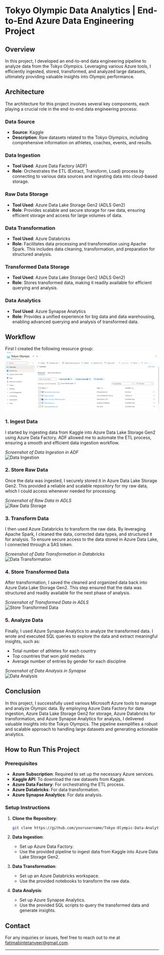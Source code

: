 # Tokyo Olympic Data Analytics | End-to-End Azure Data Engineering Project

## Overview

In this project, I developed an end-to-end data engineering pipeline to analyze data from the Tokyo Olympics. Leveraging various Azure tools, I efficiently ingested, stored, transformed, and analyzed large datasets, ultimately providing valuable insights into Olympic performance.

## Architecture

The architecture for this project involves several key components, each playing a crucial role in the end-to-end data engineering process:

### Data Source
- **Source**: Kaggle
- **Description**: Raw datasets related to the Tokyo Olympics, including comprehensive information on athletes, coaches, events, and results.

### Data Ingestion
- **Tool Used**: Azure Data Factory (ADF)
- **Role**: Orchestrates the ETL (Extract, Transform, Load) process by connecting to various data sources and ingesting data into cloud-based storage.

### Raw Data Storage
- **Tool Used**: Azure Data Lake Storage Gen2 (ADLS Gen2)
- **Role**: Provides scalable and secure storage for raw data, ensuring efficient storage and access for large volumes of data.

### Data Transformation
- **Tool Used**: Azure Databricks
- **Role**: Facilitates data processing and transformation using Apache Spark. This includes data cleaning, transformation, and preparation for structured analysis.


### Transformed Data Storage
- **Tool Used**: Azure Data Lake Storage Gen2 (ADLS Gen2)
- **Role**: Stores transformed data, making it readily available for efficient querying and analysis.

### Data Analytics
- **Tool Used**: Azure Synapse Analytics
- **Role**: Provides a unified experience for big data and data warehousing, enabling advanced querying and analysis of transformed data.

## Workflow
First I created the following resource group:
![Resource Group](Images\resourcegroup.png)

### 1. Ingest Data
I started by ingesting data from Kaggle into Azure Data Lake Storage Gen2 using Azure Data Factory. ADF allowed me to automate the ETL process, ensuring a smooth and efficient data ingestion workflow.

*Screenshot of Data Ingestion in ADF*  
![Data Ingestion](path_to_your_screenshot)

### 2. Store Raw Data
Once the data was ingested, I securely stored it in Azure Data Lake Storage Gen2. This provided a reliable and scalable repository for my raw data, which I could access whenever needed for processing.

*Screenshot of Raw Data in ADLS*  
![Raw Data Storage](path_to_your_screenshot)

### 3. Transform Data
I then used Azure Databricks to transform the raw data. By leveraging Apache Spark, I cleaned the data, corrected data types, and structured it for analysis. To ensure secure access to the data stored in Azure Data Lake, I connected through a SAS token.

*Screenshot of Data Transformation in Databricks*  
![Data Transformation](path_to_your_screenshot)

### 4. Store Transformed Data
After transformation, I saved the cleaned and organized data back into Azure Data Lake Storage Gen2. This step ensured that the data was structured and readily available for the next phase of analysis.

*Screenshot of Transformed Data in ADLS*  
![Store Transformed Data](path_to_your_screenshot)

### 5. Analyze Data
Finally, I used Azure Synapse Analytics to analyze the transformed data. I wrote and executed SQL queries to explore the data and extract meaningful insights, such as:
  - Total number of athletes for each country
  - Top countries that won gold medals
  - Average number of entries by gender for each discipline

*Screenshot of Data Analysis in Synapse*  
![Data Analysis](path_to_your_screenshot)

## Conclusion

In this project, I successfully used various Microsoft Azure tools to manage and analyze Olympic data. By employing Azure Data Factory for data ingestion, Azure Data Lake Storage Gen2 for storage, Azure Databricks for transformation, and Azure Synapse Analytics for analysis, I delivered valuable insights into the Tokyo Olympics. The pipeline exemplifies a robust and scalable approach to handling large datasets and generating actionable analytics.

## How to Run This Project

### Prerequisites
- **Azure Subscription**: Required to set up the necessary Azure services.
- **Kaggle API**: To download the raw datasets from Kaggle.
- **Azure Data Factory**: For orchestrating the ETL process.
- **Azure Databricks**: For data transformation.
- **Azure Synapse Analytics**: For data analysis.

### Setup Instructions
1. **Clone the Repository**: 
   ```bash
   git clone https://github.com/yourusername/Tokyo-Olympic-Data-Analytics.git
   ```
2. **Data Ingestion**:
   - Set up Azure Data Factory.
   - Use the provided pipeline to ingest data from Kaggle into Azure Data Lake Storage Gen2.

3. **Data Transformation**:
   - Set up an Azure Databricks workspace.
   - Use the provided notebooks to transform the raw data.

4. **Data Analysis**:
   - Set up Azure Synapse Analytics.
   - Use the provided SQL scripts to query the transformed data and generate insights.

## Contact
For any inquiries or issues, feel free to reach out to me at [fatimabintetanveer@gmail.com](mailto:fatimabintetanveer@gmail.com).

---
